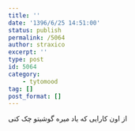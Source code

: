 ```yaml
---
title: ''
date: '1396/6/25 14:51:00'
status: publish
permalink: /5064
author: straxico
excerpt: ''
type: post
id: 5064
category:
    - tytomood
tag: []
post_format: []
---
```

از اون کارایی که یاد میره گوشیتو چک کنی